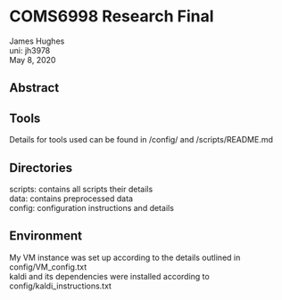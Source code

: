 # COMS6998 Research Final

James Hughes\
uni: jh3978\
May 8, 2020

## Abstract


## Tools
Details for tools used can be found in /config/ and /scripts/README.md

## Directories
scripts: contains all scripts their details\
data: contains preprocessed data\
config: configuration instructions and details

## Environment
My VM instance was set up according to the details outlined in config/VM_config.txt\
kaldi and its dependencies were installed according to config/kaldi_instructions.txt

